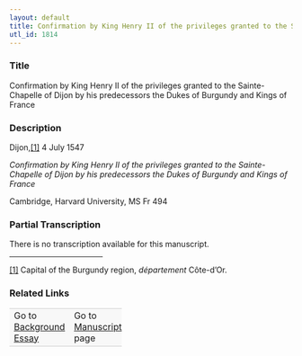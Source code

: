 ```yaml
---  
layout: default  
title: Confirmation by King Henry II of the privileges granted to the Sainte-Chapelle of Dijon by his predecessors the Dukes of Burgundy and Kings of France  
utl_id: 1814
---
```


### Title

Confirmation by King Henry II of the privileges granted to the Sainte-Chapelle of Dijon by his predecessors the Dukes of Burgundy and Kings of France


### Description

<p>Dijon,<a href="#_ftn1" name="_ftnref1" title="" id="_ftnref1">[1]</a> 4 July 1547</p>
<p><em>Confirmation by King Henry II of the privileges granted to the Sainte-Chapelle of Dijon by his predecessors the Dukes of Burgundy and Kings of France</em></p>
<p>Cambridge, Harvard University, MS Fr 494</p>



### Partial Transcription

<p>There is no transcription available for this manuscript.</p>
<div>
<hr align="left" size="1" width="33%" /><div id="ftn1">
<a href="#_ftnref1" name="_ftn1" title="" id="_ftn1">[1]</a> Capital of the Burgundy region, <em>département</em> Côte-d’Or.
</div>
</div>



### Related Links

<table border="0.5" cellpadding="1" cellspacing="1" style="width: 200px; background-color:#F8F8F8;">
    <tbody style="border-color:#ccc">
        <tr style="border-color:#ccc">
            <td>Go to <a href="https://french.newberry.t-pen.org/essay/1814" target="_blank">Background Essay</a></td>
            <td>Go to <a href="https://french.newberry.t-pen.org/www/record.html?id=1814" target="_blank">Manuscript</a> page</td>
        </tr>
    </tbody>
</table>
